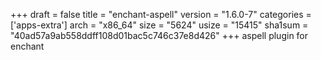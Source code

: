 +++
draft = false
title = "enchant-aspell"
version = "1.6.0-7"
categories = ['apps-extra']
arch = "x86_64"
size = "5624"
usize = "15415"
sha1sum = "40ad57a9ab558ddff108d01bac5c746c37e8d426"
+++
aspell plugin for enchant
